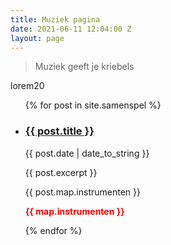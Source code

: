 ```yaml
---
title: Muziek pagina
date: 2021-06-11 12:04:00 Z
layout: page
---
```


> Muziek geeft je kriebels

lorem20
  <ul>
        {% for post in site.samenspel %}
        <li>
           <div class="nieuws__title-wrap">
               <h3><a href="{{ post.url }}">{{ post.title }}</a></h3>
                <p>{{ post.date | date_to_string }}</p>
           </div>
            <p>{{ post.excerpt }}</p>
            <p>{{ post.map.instrumenten }}</p>
            <p style="color:red; font-weight:bold;">{{ map.instrumenten }}</p>
        </li>
        {% endfor %}
    </ul>
